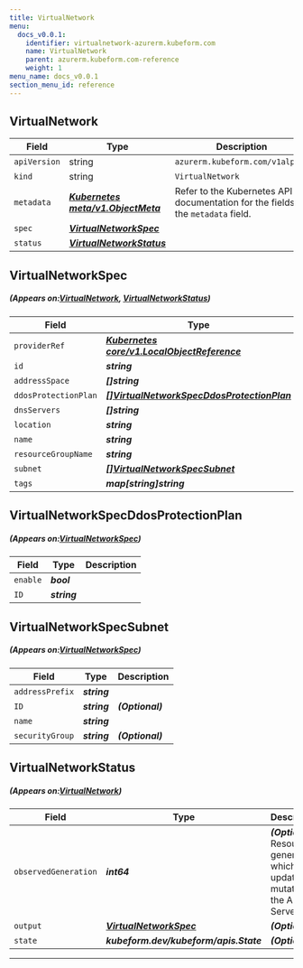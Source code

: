 ```yaml
---
title: VirtualNetwork
menu:
  docs_v0.0.1:
    identifier: virtualnetwork-azurerm.kubeform.com
    name: VirtualNetwork
    parent: azurerm.kubeform.com-reference
    weight: 1
menu_name: docs_v0.0.1
section_menu_id: reference
---
```


## VirtualNetwork
| Field | Type | Description |
| ------ | ----- | ----------- |
| `apiVersion` | string | `azurerm.kubeform.com/v1alpha1` |
|    `kind` | string | `VirtualNetwork` |
| `metadata` | ***[Kubernetes meta/v1.ObjectMeta](https://kubernetes.io/docs/reference/generated/kubernetes-api/v1.13/#objectmeta-v1-meta)***|Refer to the Kubernetes API documentation for the fields of the `metadata` field.|
| `spec` | ***[VirtualNetworkSpec](#VirtualNetworkSpec)***||
| `status` | ***[VirtualNetworkStatus](#VirtualNetworkStatus)***||
## VirtualNetworkSpec
##### (Appears on:[VirtualNetwork](#VirtualNetwork), [VirtualNetworkStatus](#VirtualNetworkStatus))
| Field | Type | Description |
| ------ | ----- | ----------- |
| `providerRef` | ***[Kubernetes core/v1.LocalObjectReference](https://kubernetes.io/docs/reference/generated/kubernetes-api/v1.13/#localobjectreference-v1-core)***||
| `id` | ***string***||
| `addressSpace` | ***[]string***||
| `ddosProtectionPlan` | ***[[]VirtualNetworkSpecDdosProtectionPlan](#VirtualNetworkSpecDdosProtectionPlan)***| ***(Optional)*** |
| `dnsServers` | ***[]string***| ***(Optional)*** |
| `location` | ***string***||
| `name` | ***string***||
| `resourceGroupName` | ***string***||
| `subnet` | ***[[]VirtualNetworkSpecSubnet](#VirtualNetworkSpecSubnet)***| ***(Optional)*** |
| `tags` | ***map[string]string***| ***(Optional)*** |
## VirtualNetworkSpecDdosProtectionPlan
##### (Appears on:[VirtualNetworkSpec](#VirtualNetworkSpec))
| Field | Type | Description |
| ------ | ----- | ----------- |
| `enable` | ***bool***||
| `ID` | ***string***||
## VirtualNetworkSpecSubnet
##### (Appears on:[VirtualNetworkSpec](#VirtualNetworkSpec))
| Field | Type | Description |
| ------ | ----- | ----------- |
| `addressPrefix` | ***string***||
| `ID` | ***string***| ***(Optional)*** |
| `name` | ***string***||
| `securityGroup` | ***string***| ***(Optional)*** |
## VirtualNetworkStatus
##### (Appears on:[VirtualNetwork](#VirtualNetwork))
| Field | Type | Description |
| ------ | ----- | ----------- |
| `observedGeneration` | ***int64***| ***(Optional)*** Resource generation, which is updated on mutation by the API Server.|
| `output` | ***[VirtualNetworkSpec](#VirtualNetworkSpec)***| ***(Optional)*** |
| `state` | ***kubeform.dev/kubeform/apis.State***| ***(Optional)*** |
---
